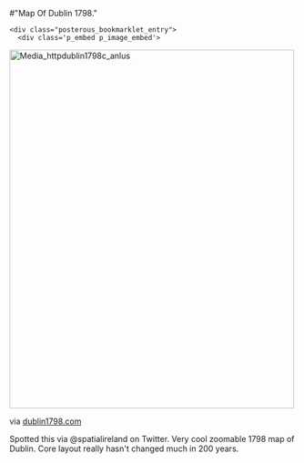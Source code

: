 #"Map Of Dublin 1798."


    <div class="posterous_bookmarklet_entry">
      <div class='p_embed p_image_embed'>
<a href="http://getfile4.posterous.com/getfile/files.posterous.com/conoroneill/vpHpxmnCfxzlqktBxwpytgecmhFjhzwofyspwuGludlpzdDIkrCzydouCcxd/media_httpdublin1798c_Anlus.jpg.scaled1000.jpg"><img alt="Media_httpdublin1798c_anlus" height="631" src="http://getfile0.posterous.com/getfile/files.posterous.com/conoroneill/vpHpxmnCfxzlqktBxwpytgecmhFjhzwofyspwuGludlpzdDIkrCzydouCcxd/media_httpdublin1798c_Anlus.jpg.scaled500.jpg" width="500" /></a>
</div>
<div class="posterous_quote_citation">via <a href="http://dublin1798.com/dublin16.htm">dublin1798.com</a></div>
    <p>Spotted this via @spatialireland on Twitter. Very cool zoomable 1798 map of Dublin. Core layout really hasn't changed much in 200 years.</p></div>
  